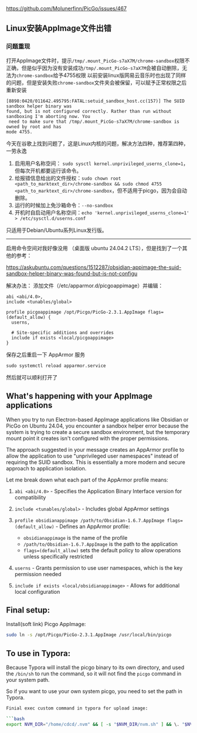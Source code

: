 https://github.com/Molunerfinn/PicGo/issues/467

## Linux安装AppImage文件出错

### 问题重现

打开AppImage文件时，提示`/tmp/.mount_PicGo-s7aX7M/chrome-sandbox`权限不正确，但是似乎因为没有安装成功`/tmp/.mount_PicGo-s7aX7M`会被自动删除，无法为`chrome-sandbox`给予4755权限
以前安装linux版网易云音乐时也出现了同样的问题，但是安装失败`chrome-sandbox`文件夹会被保留，可以赋予正常权限之后重新安装

```shell
[8898:0420/011642.495795:FATAL:setuid_sandbox_host.cc(157)] The SUID sandbox helper binary was 
found, but is not configured correctly. Rather than run without sandboxing I'm aborting now. You
 need to make sure that /tmp/.mount_PicGo-s7aX7M/chrome-sandbox is owned by root and has 
mode 4755.
```


今天在谷歌上找到问题了，这是Linux内核的问题，解决方法四种，推荐第四种，一劳永逸

1. 启用用户名称空间： `sudo sysctl kernel.unprivileged_userns_clone=1`，但每次开机都要运行该命令。
2. 给报错信息给出的文件授权：`sudo chown root <path_to_marktext_dir>/chrome-sandbox && sudo chmod 4755 <path_to_marktext_dir>/chrome-sandbox`，但不适用于picgo，因为会自动删除。
3. 运行的时候加上免沙箱命令：`--no-sandbox`
4. 开机时自启动用户名称空间：`echo 'kernel.unprivileged_userns_clone=1' > /etc/sysctl.d/userns.conf`

只适用于Debian/Ubuntu系列Linux发行版。

---

启用命令空间对我好像没用 （桌面版 ubuntu 24.04.2 LTS），但是找到了一个其他的参考：

https://askubuntu.com/questions/1512287/obsidian-appimage-the-suid-sandbox-helper-binary-was-found-but-is-not-configu

解决办法：
添加文件（/etc/apparmor.d/picgoappimage）并编辑：

```
abi <abi/4.0>,
include <tunables/global>

profile picgoappimage /opt/Picgo/PicGo-2.3.1.AppImage flags=(default_allow) {
  userns,

  # Site-specific additions and overrides
  include if exists <local/picgoappimage>
}
```

保存之后重启一下 AppArmor 服务

```
sudo systemctl reload apparmor.service
```

然后就可以顺利打开了


## What's happening with your AppImage applications

When you try to run Electron-based AppImage applications like Obsidian or PicGo
on Ubuntu 24.04, you encounter a sandbox helper error because the system is
trying to create a secure sandbox environment, but the temporary mount point it
creates isn't configured with the proper permissions.

The approach suggested in your message creates an AppArmor profile to allow the
application to use "unprivileged user namespaces" instead of requiring the SUID
sandbox. This is essentially a more modern and secure approach to application
isolation.

Let me break down what each part of the AppArmor profile means:

1. `abi <abi/4.0>` - Specifies the Application Binary Interface version for compatibility

2. `include <tunables/global>` - Includes global AppArmor settings

3. `profile obsidianappimage /path/to/Obsidian-1.6.7.AppImage flags=(default_allow)` - Defines an AppArmor profile:
   - `obsidianappimage` is the name of the profile
   - `/path/to/Obsidian-1.6.7.AppImage` is the path to the application
   - `flags=(default_allow)` sets the default policy to allow operations unless specifically restricted

4. `userns` - Grants permission to use user namespaces, which is the key permission needed

5. `include if exists <local/obsidianappimage>` - Allows for additional local configuration


## Final setup:

Install(soft link) Picgo AppImage:

```bash
sudo ln -s /opt/Picgo/PicGo-2.3.1.AppImage /usr/local/bin/picgo
```


## To use in Typora:

Because Typora will install the picgo binary to its own directory, and used the `/bin/sh` to run the command, 
so it will not find the `picgo` command in your system path.

So if you want to use your own system picgo, you need to set the path in Typora.

```bash
Finial exec custom command in typora for upload image:

```bash
export NVM_DIR="/home/cdcd/.nvm" && [ -s "$NVM_DIR/nvm.sh" ] && \. "$NVM_DIR/nvm.sh" ; picgo upload
```
